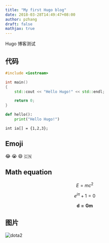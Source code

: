 ```yaml
---
title: "My first Hugo blog"
date: 2018-03-28T14:49:47+08:00
author: pzhang
draft: false
mathjax: true
---
```


Hugo 博客测试

<!--more-->

## 代码

``` cpp
#include <iostream>

int main()
{
    std::cout << "Hello Hugo!" << std::endl;

    return 0;
}
```

```python
def hello():
    print("Hello Hugo!")
```


`int ia[] = {1,2,3};`


## Emoji

😂 😭 😄 🇨🇳


## Math equation

$$
E = m c^2
$$

$$
e ^{i \pi} + 1 = 0
$$

$$\mathbf{d = Gm}$$

## 图片

![dota2](https://images2.alphacoders.com/474/thumb-1920-474206.jpg)
